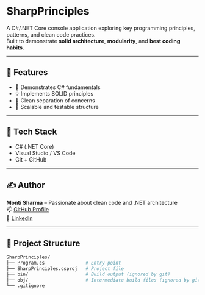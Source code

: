 # SharpPrinciples

A C#/.NET Core console application exploring key programming principles, patterns, and clean code practices.  
Built to demonstrate **solid architecture**, **modularity**, and **best coding habits**.

---

## 🚀 Features

- 📌 Demonstrates C# fundamentals
- 💡 Implements SOLID principles
- 🔁 Clean separation of concerns
- 🧪 Scalable and testable structure

---

## 🧱 Tech Stack

- C# (.NET Core)
- Visual Studio / VS Code
- Git + GitHub

---

## ✍️ Author

**Monti Sharma** – Passionate about clean code and .NET architecture  
📫 [GitHub Profile](https://github.com/MontiSharma1999)  
🔗 [LinkedIn](https://www.linkedin.com/in/montisharma/)

---

## 📁 Project Structure

```bash
SharpPrinciples/
├── Program.cs               # Entry point
├── SharpPrinciples.csproj   # Project file
├── bin/                     # Build output (ignored by git)
├── obj/                     # Intermediate build files (ignored by git)
└── .gitignore
